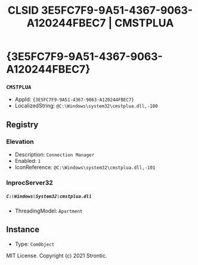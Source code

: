 ﻿---
title: "CLSID 3E5FC7F9-9A51-4367-9063-A120244FBEC7 | CMSTPLUA"
excerpt: What is COM-Object CLSID 3E5FC7F9-9A51-4367-9063-A120244FBEC7?
---

# {3E5FC7F9-9A51-4367-9063-A120244FBEC7}

### `CMSTPLUA`
* AppId: `{3E5FC7F9-9A51-4367-9063-A120244FBEC7}`
* LocalizedString: `@C:\Windows\system32\cmstplua.dll,-100`

## Registry


### Elevation

* Description: `Connection Manager`
* Enabled: `1`
* IconReference: `@C:\Windows\system32\cmstplua.dll,-101`

### InprocServer32

##### `C:\Windows\System32\cmstplua.dll`
* ThreadingModel: `Apartment`

## Instance

* Type: `ComObject`

MIT License. Copyright (c) 2021 Strontic.


